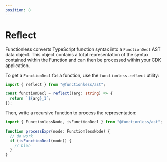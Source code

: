 ```yaml
---
position: 8
---
```


# Reflect

Functionless converts TypeScript function syntax into a `FunctionDecl` AST data object. This object contains a total representation of the syntax contained within the Function and can then be processed within your CDK application.

To get a `FunctionDecl` for a function, use the `functionless.reflect` utility:

```ts
import { reflect } from "@functionless/ast";

const functionDecl = reflect((arg: string) => {
  return `${arg}_1`;
});
```

Then, write a recursive function to process the representation:

```ts
import { FunctionlessNode, isFunctionDecl } from "@functionless/ast";

function processExpr(node: FunctionlessNode) {
  // do work
  if (isFunctionDecl(node)) {
    // blah
  }
}
```
